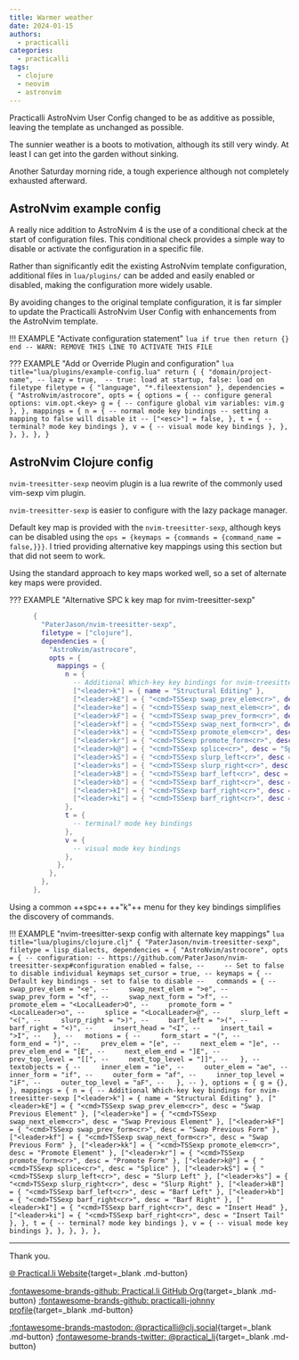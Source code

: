 ```yaml
---
title: Warmer weather
date: 2024-01-15
authors:
  - practicalli
categories:
  - practicalli
tags:
  - clojure
  - neovim
  - astronvim
---
```



Practicalli AstroNvim User Config changed to be as additive as possible, leaving the template as unchanged as possible.

The sunnier weather is a boots to motivation, although its still very windy.  At least I can get into the garden without sinking.

Another Saturday morning ride, a tough experience although not completely exhausted afterward.


<!-- more -->


## AstroNvim example config

A really nice addition to AstroNvim 4 is the use of a conditional check at the start of configuration files.  This conditional check provides a simple way to disable or activate the configuration in a specific file.

Rather than significantly edit the existing AstroNvim template configuration, additional files in `lua/plugins/` can be added and easily enabled or disabled, making the configuration more widely usable.

By avoiding changes to the original template configuration, it is far simpler to update the Practicalli AstroNvim User Config with enhancements from the AstroNvim template.

!!! EXAMPLE "Activate configuration statement"
    ```lua
    if true then return {} end -- WARN: REMOVE THIS LINE TO ACTIVATE THIS FILE
    ```

??? EXAMPLE "Add or Override Plugin and configuration"
    ```lua title="lua/plugins/example-config.lua"
    return {
      {
        "domain/project-name",
        -- lazy = true,  -- true: load at startup, false: load on filetype
        filetype = { "language", "*.fileextension" },
        dependencies = {
          "AstroNvim/astrocore",
          opts = {
            options = {
              -- configure general options: vim.opt.<key>
              g = {
                -- configure global vim variables: vim.g
              },
            },
            mappings = {
              n = {
                -- normal mode key bindings
                -- setting a mapping to false will disable it
                -- ["<esc>"] = false,
              },
              t = {
                -- terminal? mode key bindings
              },
              v = {
                -- visual mode key bindings
              },
            },
          },
        },
      },
    }
    ```


## AstroNvim Clojure config

`nvim-treesitter-sexp` neovim plugin is a lua rewrite of the commonly used vim-sexp vim plugin.

`nvim-treesitter-sexp` is easier to configure with the lazy package manager.

Default key map is provided with the `nvim-treesitter-sexp`, although keys can be disabled using the `ops = {keymaps = {commands = {command_name = false,}}}`.  I tried providing alternative key mappings using this section but that did not seem to work.

Using the standard approach to key maps worked well, so a set of alternate key maps were provided.

??? EXAMPLE "Alternative SPC k key map for nvim-treesitter-sexp"
```lua
      {
        "PaterJason/nvim-treesitter-sexp",
        filetype = ["clojure"],
        dependencies = {
          "AstroNvim/astrocore",
          opts = {
            mappings = {
              n = {
                -- Additional Which-key key bindings for nvim-treesitter-sexp
                ["<leader>k"] = { name = "Structural Editing" },
                ["<leader>kE"] = { "<cmd>TSSexp swap_prev_elem<cr>", desc = "Swap Previous Element" },
                ["<leader>ke"] = { "<cmd>TSSexp swap_next_elem<cr>", desc = "Swap Previous Element" },
                ["<leader>kF"] = { "<cmd>TSSexp swap_prev_form<cr>", desc = "Swap Previous Form" },
                ["<leader>kf"] = { "<cmd>TSSexp swap_next_form<cr>", desc = "Swap Previous Form" },
                ["<leader>kk"] = { "<cmd>TSSexp promote_elem<cr>", desc = "Promote Element" },
                ["<leader>kr"] = { "<cmd>TSSexp promote_form<cr>", desc = "Promote Form" },
                ["<leader>k@"] = { "<cmd>TSSexp splice<cr>", desc = "Splice" },
                ["<leader>kS"] = { "<cmd>TSSexp slurp_left<cr>", desc = "Slurp Left" },
                ["<leader>ks"] = { "<cmd>TSSexp slurp_right<cr>", desc = "Slurp Right" },
                ["<leader>kB"] = { "<cmd>TSSexp barf_left<cr>", desc = "Barf Left" },
                ["<leader>kb"] = { "<cmd>TSSexp barf_right<cr>", desc = "Barf Right" },
                ["<leader>kI"] = { "<cmd>TSSexp barf_right<cr>", desc = "Insert Head" },
                ["<leader>ki"] = { "<cmd>TSSexp barf_right<cr>", desc = "Insert Tail" },
              },
              t = {
                -- terminal? mode key bindings
              },
              v = {
                -- visual mode key bindings
              },
            },
          },
        },
      },
```

Using a common ++spc++ ++"k"++ menu for they key bindings simplifies the discovery of commands.


!!! EXAMPLE "nvim-treesitter-sexp config with alternate key mappings"
    ```lua title="lua/plugins/clojure.clj"
      {
        "PaterJason/nvim-treesitter-sexp",
        filetype = lisp_dialects,
        dependencies = {
          "AstroNvim/astrocore",
          opts = {
            -- configuration:
            -- https://github.com/PaterJason/nvim-treesitter-sexp#configuration
            enabled = false,
            --     -- Set to false to disable individual keymaps
            set_cursor = true,
            -- keymaps = {
            -- Default key bindings - set to false to disable
            --   commands = {
            --     swap_prev_elem = "<e",
            --     swap_next_elem = ">e",
            --     swap_prev_form = "<f",
            --     swap_next_form = ">f",
            --     promote_elem = "<LocalLeader>O",
            --     promote_form = "<LocalLeader>o",
            --     splice = "<LocalLeader>@",
            --     slurp_left = "<(",
            --     slurp_right = ">)",
            --     barf_left = ">(",
            --     barf_right = "<)",
            --     insert_head = "<I",
            --     insert_tail = ">I",
            --   },
            --   motions = {
            --     form_start = "(",
            --     form_end = ")",
            --     prev_elem = "[e",
            --     next_elem = "]e",
            --     prev_elem_end = "[E",
            --     next_elem_end = "]E",
            --     prev_top_level = "[[",
            --     next_top_level = "]]",
            --   },
            --   textobjects = {
            --     inner_elem = "ie",
            --     outer_elem = "ae",
            --     inner_form = "if",
            --     outer_form = "af",
            --     inner_top_level = "iF",
            --     outer_top_level = "aF",
            --   },
            -- },
            options = {
              g = {},
            },
            mappings = {
              n = {
                -- Additional Which-key key bindings for nvim-treesitter-sexp
                ["<leader>k"] = { name = "Structural Editing" },
                ["<leader>kE"] = { "<cmd>TSSexp swap_prev_elem<cr>", desc = "Swap Previous Element" },
                ["<leader>ke"] = { "<cmd>TSSexp swap_next_elem<cr>", desc = "Swap Previous Element" },
                ["<leader>kF"] = { "<cmd>TSSexp swap_prev_form<cr>", desc = "Swap Previous Form" },
                ["<leader>kf"] = { "<cmd>TSSexp swap_next_form<cr>", desc = "Swap Previous Form" },
                ["<leader>kk"] = { "<cmd>TSSexp promote_elem<cr>", desc = "Promote Element" },
                ["<leader>kr"] = { "<cmd>TSSexp promote_form<cr>", desc = "Promote Form" },
                ["<leader>k@"] = { "<cmd>TSSexp splice<cr>", desc = "Splice" },
                ["<leader>kS"] = { "<cmd>TSSexp slurp_left<cr>", desc = "Slurp Left" },
                ["<leader>ks"] = { "<cmd>TSSexp slurp_right<cr>", desc = "Slurp Right" },
                ["<leader>kB"] = { "<cmd>TSSexp barf_left<cr>", desc = "Barf Left" },
                ["<leader>kb"] = { "<cmd>TSSexp barf_right<cr>", desc = "Barf Right" },
                ["<leader>kI"] = { "<cmd>TSSexp barf_right<cr>", desc = "Insert Head" },
                ["<leader>ki"] = { "<cmd>TSSexp barf_right<cr>", desc = "Insert Tail" },
              },
              t = {
                -- terminal? mode key bindings
              },
              v = {
                -- visual mode key bindings
              },
            },
          },
        },
      },
    ```


---
Thank you.

[:globe_with_meridians: Practical.li Website](https://practical.li){target=_blank .md-button}

[:fontawesome-brands-github: Practical.li GitHub Org](https://github.com/practicalli){target=_blank .md-button}
[:fontawesome-brands-github: practicalli-johnny profile](https://github.com/practicalli-johnny){target=_blank .md-button}

[:fontawesome-brands-mastodon: @practicalli@clj.social](https://clj.social/@practicalli){target=_blank .md-button}
[:fontawesome-brands-twitter: @practical_li](https://twitter.com/practcial_li){target=_blank .md-button}
